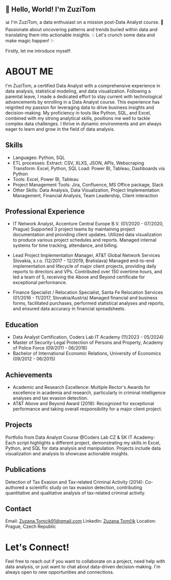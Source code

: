 ## 👋 Hello, World! I'm ZuziTom

📊 I'm ZuziTom, a data enthusiast on a mission post-Data Analyst course.
🚀 Passionate about uncovering patterns and trends buried within data and translating them into actionable insights.
💡 Let's crunch some data and make magic happen! ✨

<!---
ZuziTom/ZuziTom is a ✨ special ✨ repository because its `README.md` (this file) appears on your GitHub profile.
You can click the Preview link to take a look at your changes.
--->

Firstly, let me introduce myself:

# ABOUT ME

I'm ZuziTom, a certified Data Analyst with a comprehensive experience in data analysis, statistical modeling, and data visualization. Following a parental leave, I made a dedicated effort to stay current with technological advancements by enrolling in a Data Analyst course. This experience has reignited my passion for leveraging data to drive business insights and decision-making. My proficiency in tools like Python, SQL, and Excel, combined with my strong analytical skills, positions me well to tackle complex data challenges. I thrive in dynamic environments and am always eager to learn and grow in the field of data analysis.

## Skills
- Languages: Python, SQL
- ETL processes: 
    Extract: CSV, XLXS, JSON, APIs, Webscraping
    Transform: Excel, Python, SQL
    Load: Power BI, Tableau, Dashboards via Python
- Tools: Excel, Power BI, Tableau
- Project Management Tools: Jira, Confluence, MS Office package, Slack
- Other Skills: Data Analysis, Data Visualization, Project Implementation Management, Financial Analysis, Team Leadership, Client interaction

## Professional Experience
- IT Network Analyst, Accenture Central Europe B.V. (01/2020 - 07/2020, Prague)
    Supported 3 project teams by maintaining project documentation and providing client updates. Utilized data visualization to produce various project schedules and reports. Managed internal systems for time tracking, attendance, and billing.

- Lead Project Implementation Manager, AT&T Global Network Services Slovakia, s.r.o. (12/2017 - 12/2019, Bratislava)
    Managed end-to-end implementation and lifecycle of major client projects, providing daily reports to directors and VPs. Contributed over 150 overtime hours, and led a team of 5, receiving the Above and Beyond certificate for exceptional performance.

- Finance Specialist / Relocation Specialist, Santa Fe Relocation Services (01/2016 - 11/2017, Slovakia/Austria)
    Managed financial and business forms, facilitated purchases, performed statistical analyses and reports, and ensured data accuracy in financial spreadsheets.

## Education
- Data Analyst Certification, Coders Lab IT Academy (11/2023 - 05/2024)
- Master of Security-Legal Protection of Persons and Property, Academy of Police Force (09/2011 - 06/2016)
- Bachelor of International Economic Relations, University of Economics (09/2012 - 06/2015)

## Achievements
- Academic and Research Excellence: 
Multiple Rector's Awards for excellence in academia and research, particularly in criminal intelligence analyses and tax evasion detection.
- AT&T Above and Beyond Award (2018): 
Recognized for exceptional performance and taking overall responsibility for a major client project.

## Projects
Portfolio from Data Analyst Course @Coders Lab CZ & SK IT Academy:
Each script highlights a different project, demonstrating my skills in Excel, Python, and SQL for data analysis and manipulation. Projects include data visualization and analysis to showcase actionable insights.

## Publications
Detection of Tax Evasion and Tax-related Criminal Activity (2014):
Co-authored a scientific study on tax evasion detection, contributing quantitative and qualitative analysis of tax-related criminal activity.

## Contact
Email: Zuzana.Tomcik91@gmail.com
LinkedIn: [Zuzana Tomčík](https://www.linkedin.com/in/zuzana-tomcik/)
Location: Prague, Czech Republic


# Let's Connect!
Feel free to reach out if you want to collaborate on a project, need help with data analysis, or just want to chat about data-driven decision-making. I'm always open to new opportunities and connections.
